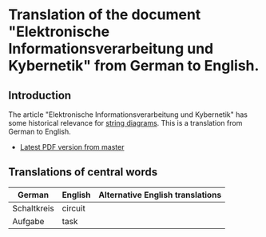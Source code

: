 
# Translation of the document "Elektronische Informationsverarbeitung und Kybernetik" from German to English.

## Introduction

The article "Elektronische Informationsverarbeitung und Kybernetik" has some historical relevance for [string diagrams](https://ncatlab.org/nlab/show/string+diagram). This is a translation from German to English.

* [Latest PDF version from master](https://github.com/drever/hotz-translation/blob/master/hotz.pdf)
## Translations of central words

| German | English | Alternative English translations |
| -------|---------|----------------------------------|
| Schaltkreis|circuit||
| Aufgabe| task||
